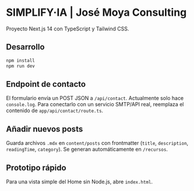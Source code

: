 # SIMPLIFY·IA | José Moya Consulting

Proyecto Next.js 14 con TypeScript y Tailwind CSS.

## Desarrollo

```bash
npm install
npm run dev
```

## Endpoint de contacto

El formulario envía un POST JSON a `/api/contact`. Actualmente solo hace `console.log`. Para conectarlo con un servicio SMTP/API real, reemplaza el contenido de `app/api/contact/route.ts`.

## Añadir nuevos posts

Guarda archivos `.mdx` en `content/posts` con frontmatter (`title`, `description`, `readingTime`, `category`). Se generan automáticamente en `/recursos`.

## Prototipo rápido

Para una vista simple del Home sin Node.js, abre `index.html`.
